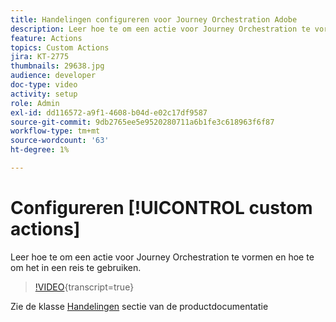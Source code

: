 ```yaml
---
title: Handelingen configureren voor Journey Orchestration Adobe
description: Leer hoe te om een actie voor Journey Orchestration te vormen en hoe te om het in een reis te gebruiken.
feature: Actions
topics: Custom Actions
jira: KT-2775
thumbnails: 29638.jpg
audience: developer
doc-type: video
activity: setup
role: Admin
exl-id: dd116572-a9f1-4608-b04d-e02c17df9587
source-git-commit: 9db2765ee5e9520280711a6b1fe3c618963f6f87
workflow-type: tm+mt
source-wordcount: '63'
ht-degree: 1%

---
```


# Configureren [!UICONTROL custom actions]

Leer hoe te om een actie voor Journey Orchestration te vormen en hoe te om het in een reis te gebruiken.

>[!VIDEO](https://video.tv.adobe.com/v/29638?learn=on){transcript=true}

Zie de klasse [Handelingen](https://experienceleague.adobe.com/docs/journeys/using/action-journeys/action.html?lang=en) sectie van de productdocumentatie
